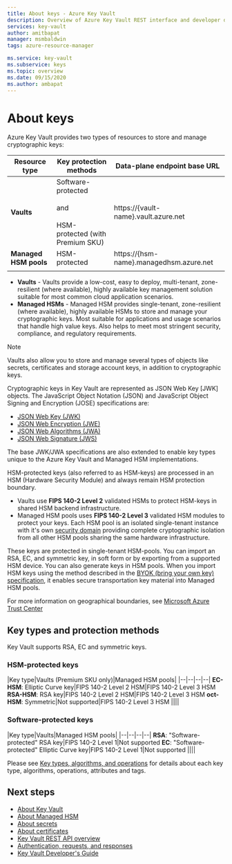```yaml
---
title: About keys - Azure Key Vault
description: Overview of Azure Key Vault REST interface and developer details for keys.
services: key-vault
author: amitbapat
manager: msmbaldwin
tags: azure-resource-manager

ms.service: key-vault
ms.subservice: keys
ms.topic: overview
ms.date: 09/15/2020
ms.author: ambapat
---
```


# About keys

Azure Key Vault provides two types of resources to store and manage cryptographic keys:

|Resource type|Key protection methods|Data-plane endpoint base URL|
|--|--|--|
| **Vaults** | Software-protected<br/><br/>and<br/><br/>HSM-protected (with Premium SKU)</li></ul> | https://{vault-name}.vault.azure.net |
| **Managed HSM pools** | HSM-protected | https://{hsm-name}.managedhsm.azure.net |
||||

- **Vaults** - Vaults provide a low-cost, easy to deploy, multi-tenant, zone-resilient (where available), highly available key management solution suitable for most common cloud application scenarios.
- **Managed HSMs** - Managed HSM provides single-tenant, zone-resilient (where available), highly available HSMs to store and manage your cryptographic keys. Most suitable for applications and usage scenarios that handle high value keys. Also helps to meet most stringent security, compliance, and regulatory requirements. 

> [!NOTE]
> Vaults also allow you to store and manage several types of objects like secrets, certificates and storage account keys, in addition to cryptographic keys.

Cryptographic keys in Key Vault are represented as JSON Web Key [JWK] objects. The JavaScript Object Notation (JSON) and JavaScript Object Signing and Encryption (JOSE) specifications are:

-   [JSON Web Key (JWK)](https://tools.ietf.org/html/draft-ietf-jose-json-web-key)  
-   [JSON Web Encryption (JWE)](http://tools.ietf.org/html/draft-ietf-jose-json-web-encryption)  
-   [JSON Web Algorithms (JWA)](http://tools.ietf.org/html/draft-ietf-jose-json-web-algorithms)  
-   [JSON Web Signature (JWS)](https://tools.ietf.org/html/draft-ietf-jose-json-web-signature) 

The base JWK/JWA specifications are also extended to enable key types unique to the Azure Key Vault and Managed HSM implementations. 

HSM-protected keys (also referred to as HSM-keys) are processed in an HSM (Hardware Security Module) and always remain HSM protection boundary. 

- Vaults use **FIPS 140-2 Level 2** validated HSMs to protect HSM-keys in shared HSM backend infrastructure. 
- Managed HSM pools uses **FIPS 140-2 Level 3** validated HSM modules to protect your keys. Each HSM pool is an isolated single-tenant instance with it's own [security domain](../managed-hsm/security-domain.md) providing complete cryptographic isolation from all other HSM pools sharing the same hardware infrastructure.

These keys are protected in single-tenant HSM-pools. You can import an RSA, EC, and symmetric key, in soft form or by exporting from a supported HSM device. You can also generate keys in HSM pools. When you import HSM keys using the method described in the [BYOK (bring your own key) specification](../keys/byok-specification.md), it enables secure transportation key material into Managed HSM pools. 

For more information on geographical boundaries, see [Microsoft Azure Trust Center](https://azure.microsoft.com/support/trust-center/privacy/)

## Key types and protection methods

Key Vault supports RSA, EC and symmetric keys. 

### HSM-protected keys

|Key type|Vaults (Premium SKU only)|Managed HSM pools|
|--|--|--|--|
**EC-HSM**: Elliptic Curve key|FIPS 140-2 Level 2 HSM|FIPS 140-2 Level 3 HSM
**RSA-HSM**: RSA key|FIPS 140-2 Level 2 HSM|FIPS 140-2 Level 3 HSM
**oct-HSM**: Symmetric|Not supported|FIPS 140-2 Level 3 HSM
||||

### Software-protected keys

|Key type|Vaults|Managed HSM pools|
|--|--|--|--|
**RSA**: "Software-protected" RSA key|FIPS 140-2 Level 1|Not supported
**EC**: "Software-protected" Elliptic Curve key|FIPS 140-2 Level 1|Not supported
||||

Please see [Key types, algorithms, and operations](about-keys-details.md) for details about each key type, algorithms, operations, attributes and tags.

## Next steps
- [About Key Vault](../general/overview.md)
- [About Managed HSM](../managed-hsm/overview.md)
- [About secrets](../secrets/about-secrets.md)
- [About certificates](../certificates/about-certificates.md)
- [Key Vault REST API overview](../general/about-keys-secrets-certificates.md)
- [Authentication, requests, and responses](../general/authentication-requests-and-responses.md)
- [Key Vault Developer's Guide](../general/developers-guide.md)

